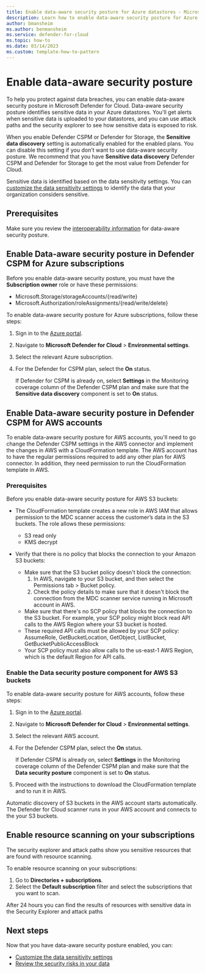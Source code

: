 ```yaml
---
title: Enable data-aware security posture for Azure datastores - Microsoft Defender for Cloud
description: Learn how to enable data-aware security posture for Azure datastores in Microsoft Defender for Cloud to identify sensitive data and prevent data breaches.
author: bmansheim
ms.author: benmansheim
ms.service: defender-for-cloud
ms.topic: how-to
ms.date: 03/14/2023
ms.custom: template-how-to-pattern
---
```


# Enable data-aware security posture

To help you protect against data breaches, you can enable data-aware security posture in Microsoft Defender for Cloud. Data-aware security posture identifies sensitive data in your Azure datastores. You'll get alerts when sensitive data is uploaded to your datastores, and you can use attack paths and the security explorer to see how sensitive data is exposed to risk.

When you enable Defender CSPM or Defender for Storage, the **Sensitive data discovery** setting is automatically enabled for the enabled plans. You can disable this setting if you don't want to use data-aware security posture. We recommend that you have **Sensitive data discovery** Defender CSPM and Defender for Storage to get the most value from Defender for Cloud.

Sensitive data is identified based on the data sensitivity settings. You can [customize the data sensitivity settings](data-sensitivity-settings.md) to identify the data that your organization considers sensitive.

## Prerequisites

Make sure you review the [interoperability information](support-matrix-data-security-posture.md) for data-aware security posture.

## Enable Data-aware security posture in Defender CSPM for Azure subscriptions

Before you enable data-aware security posture, you must have the **Subscription owner** role or have these permissions:

- Microsoft.Storage/storageAccounts/{read/write} 
- Microsoft.Authorization/roleAssignments/{read/write/delete}

To enable data-aware security posture for Azure subscriptions, follow these steps:

1. Sign in to the [Azure portal](https://portal.azure.com). 
1. Navigate to **Microsoft Defender for Cloud** > **Environmental settings**.
1. Select the relevant Azure subscription.
1. For the Defender for CSPM plan, select the **On** status.

    If Defender for CSPM is already on, select **Settings** in the Monitoring coverage column of the Defender CSPM plan and make sure that the **Sensitive data discovery** component is set to **On** status.

## Enable Data-aware security posture in Defender CSPM for AWS accounts

To enable data-aware security posture for AWS accounts, you'll need to go change the Defender CSPM settings in the AWS connector and implement the changes in AWS with a CloudFormation template. The AWS account has to have the regular permissions required to add any other plan for AWS connector. In addition, they need permission to run the CloudFormation template in AWS.

### Prerequisites

Before you enable data-aware security posture for AWS S3 buckets:

- The CloudFormation template creates a new role in AWS IAM that allows permission to the MDC scanner access the customer’s data in the S3 buckets. The role allows these permissions:

    - S3 read only
    - KMS decrypt

- Verify that there is no policy that blocks the connection to your Amazon S3 buckets:
    - Make sure that the S3 bucket policy doesn't block the connection:
        1. In AWS, navigate to your S3 bucket, and then select the Permissions tab > Bucket policy.
        1. Check the policy details to make sure that it doesn't block the connection from the MDC
scanner service running in Microsoft account in AWS.
    - Make sure that there's no SCP policy that blocks the connection to the S3 bucket. For 
example, your SCP policy might block read API calls to the AWS Region where your S3 
bucket is hosted.
    - These required API calls must be allowed by your SCP policy: AssumeRole, 
GetBucketLocation, GetObject, ListBucket, GetBucketPublicAccessBlock
    - Your SCP policy must also allow calls to the us-east-1 AWS Region, which is the default 
Region for API calls.

### Enable the Data security posture component for AWS S3 buckets

To enable data-aware security posture for AWS accounts, follow these steps:

1. Sign in to the [Azure portal](https://portal.azure.com). 
1. Navigate to **Microsoft Defender for Cloud** > **Environmental settings**.
1. Select the relevant AWS account.
1. For the Defender CSPM plan, select the **On** status.

    If Defender CSPM is already on, select **Settings** in the Monitoring coverage column of the Defender CSPM plan and make sure that the **Data security posture** component is set to **On** status.

1. Proceed with the instructions to download the CloudFormation template and to run it in AWS.

Automatic discovery of S3 buckets in the AWS account starts automatically. The Defender for Cloud scanner runs in your AWS account and connects to the your S3 buckets.

## Enable resource scanning on your subscriptions

The security explorer and attack paths show you sensitive resources that are found with resource scanning.

To enable resource scanning on your subscriptions:

1. Go to **Directories + subscriptions**.
1. Select the **Default subscription** filter and select the subscriptions that you want to scan.

After 24 hours you can find the results of resources with sensitive data in the Security Explorer and attack paths

## Next steps

Now that you have data-aware security posture enabled, you can:

- [Customize the data sensitivity settings](data-sensitivity-settings.md)
- [Review the security risks in your data](data-security-review-risks.md)